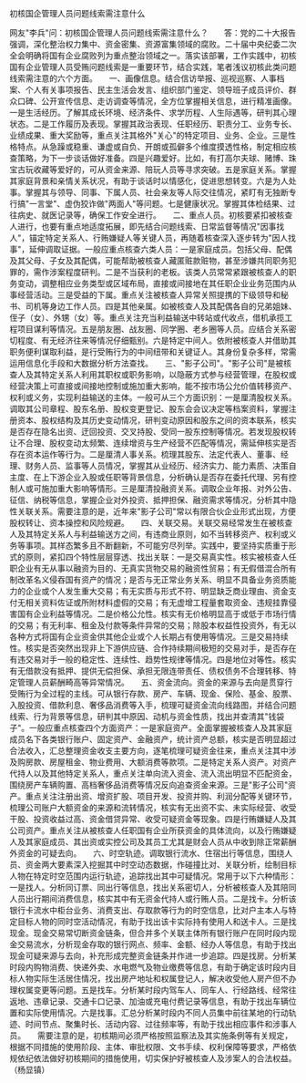 初核国企管理人员问题线索需注意什么

网友"李兵"问：初核国企管理人员问题线索需注意什么？　　答：党的二十大报告强调，深化整治权力集中、资金密集、资源富集领域的腐败。二十届中央纪委二次全会明确将国有企业腐败列为重点整治领域之一。落实该部署，工作实践中，初核国有企业管理人员受贿问题线索是一重要环节，结合实践，笔者浅议初核此类问题线索需注意的六个方面。　　一、画像信息。结合信访举报、巡视巡察、人事档案、个人有关事项报告、民主生活会发言、组织部门鉴定、领导班子成员评价、群众口碑、公开宣传信息、走访调查等情况，全方位掌握相关信息，进行精准画像。一是生活经历。了解其成长环境、经济条件、求学历程、人生际遇等，研判其心理状态。二是工作履历及表现。掌握其政治表现、任职经历、职责分工、业务专长、业绩成果、重大奖励等，重点关注其格外"关心"的特定项目、业务、企业。三是性格特点。从急躁或稳重、谦虚或自负、开朗或孤僻多个维度摸透性格，制定相应核查策略，为下一步谈话做好准备。四是兴趣爱好。比如，有打高尔夫球、赌博、珠宝古玩收藏等爱好的，可从资金来源、陪玩人员等寻求突破。五是家庭关系。掌握其家庭背景和亲情关系状况，有助于谈话时以情感化，促进思想转变。六是为人处事。掌握其与领导、同事、下属人员、社会亲友等人际交往情况，紧盯有无独断专行搞"一言堂"、虚伪狡诈做"两面人"等问题。七是健康状况。掌握其体检结果、过往病史、就医记录等，确保工作安全进行。　　二、重点人员。初核要紧扣被核查人进行，也要有重点地适度拓展，即先结合问题线索、日常监督等情况"因事找人"，锚定特定关系人、行贿嫌疑人等关键人员，再随着核查深入逐步转为"因人找事"，延伸调取证据。一般应重点核查六类人员：一是家庭成员。包括父母、配偶及其父母、子女及其配偶，可能帮助被核查人藏匿赃款赃物，甚至涉嫌共同职务犯罪的，需作涉案程度研判。二是不当获利的老板。该类人员常常紧跟被核查人的职务变动，调整相应业务类型或区域布局，直接或间接地在其任职企业业务范围内从事经营活动。三是受益的下属。重点关注被核查人异常关照提携的下级领导和秘书、司机等身边工作人员。四是其他亲属。如被核查人及其配偶各自的兄弟姐妹、侄子（女）、外甥（女）等。重点关注充当利益输送中转站或代收点，借机承揽工程项目谋利等情况。五是朋友圈、战友圈、同学圈、老乡圈等人员。应结合关系密切程度、有无经济往来等情况仔细甄别。六是特定中间人。依附被核查人并借助其职务便利谋取利益，是行受贿行为的中间纽带和关键证人。其身份复杂多样，常需运用信息化手段和大数据分析方法查找。　　三、"影子公司"。"影子公司"是被核查人及其特定关系人利用其职权或职务影响，以隐蔽方式参与经营管理，在股权或经营决策上可直接或间接地控制或施加重大影响，能不按市场公允价值转移资产、权利或义务，实现利益输送的主体。一般可从三个方面识别：一是厘清股权关系。调取其公司章程、股东名册、股权变更登记、股东会会议决定等档案资料，掌握注册资本、股权结构及其历史变动情况，研判变动原因和股东之间的资本联系，核实是否存在隐名出资、迂回投资、交叉持股、受同一股东控制等情况。若发现股权转让不合理、股权变动太频繁、连续增资与生产经营不匹配等情况，需延伸核实是否存在资本运作等行为。二是厘清人事关系。梳理其股东、法定代表人、董事、经理、财务人员、监事等人员情况，掌握其从业经历、经济实力、能力素质、决策自主度、在上下游企业入股或任职等背景信息，分析确认是否存在委托代理、另有控制人或可施加重大影响等情形。三是厘清投融资关系。调取企业年报、对外公告、征信、纳税等信息，掌握企业对外投资、抵押担保、融资需求等情况，分析其中隐性关联关系。需要注意的是，近年来"影子公司"常以有限合伙企业形式出现，方便股权转让、资本操控和风险规避。　　四、关联交易。关联交易经常发生在被核查人及其特定关系人与利益输送方之间，有违商业原则，如不当转移资产、权利或义务等事项。其样态繁多且不断翻新，不可能穷尽列举。实践中，要坚持实质重于形式的原则，紧扣四个特性层层穿透、找出关联：一是交易真实性。核实被核查人任职企业有无从事以融资为目的、无真实货物交易的融资性贸易；有无假借混合所有制改革名义侵吞国有资产的情况；是否与无正常业务关系、明显不具备业务资质能力的企业或个人发生重大交易；有无实质与形式不符、明显缺乏商业理由、资金支付无相关资料佐证或所附材料虚假的交易；有无虚增工程量套取资金、违规挂靠侵害国有企业利益等情况。二是价格公允性。核实有无价格明显高于或低于市场行情的交易；有无利率、租金及付款等条件异常的交易；除股本权益性投资外，有无以各种方式将国有企业资金供其他企业或个人长期占有使用等情况。三是交易持续性。核实是否突然出现非上下游供应链、合作持续期间极短的交易对手，是否存在有违交易对手一般的稳定性、连续性、趋势性规律等情况。四是地位对等性。核实有无借款没有抵押、提供无偿担保、承担无限连带责任、债权债务不合理转移、特定管理人员薪酬畸高等异常情况。　　五、资金流向。资金的来源与去向是贯穿行受贿行为全过程的主线。可从银行存款、房产、车辆、现金、保险、基金、股票、入股投资、借款利息、奢侈品消费等入手，梳理可疑资金流向线路图，并结合问题线索、行为背景等信息，研判其中原因、动机与资金性质，找出并查清其"钱袋子"。一般应重点核查四个方面资产：一是家庭资产。全面掌握被核查人及其家庭成员名下各类银行账户、固定资产、金融资产，统计资产总额，核实是否明显超过合法收入，汇总整理资金收支主要方向，逐笔梳理可疑资金往来，重点关注其中涉及购房款、房屋租金、物业费用、大额消费等款项。二是特定关系人资产。对资产代持人以及其他特定关系人，重点关注单向流入资金、流入流出明显不匹配资金，围绕房产车辆购置、高档奢侈品消费等情况反向追查资金来源。三是"影子公司"资产。重点关注注册出资、增资扩股、项目开发、投资并购、利润分配等关键环节，梳理公司账户大额资金的来源和流转情况，核实有无出资不实、未实际经营、收受干股、投资收益过高、资金借贷异常、收受可疑资金等现象。四是行贿嫌疑人及其公司资产。重点关注从被核查人任职国有企业所获资金的具体流向，以及行贿嫌疑人及其家庭成员、其出资或实控公司及其员工尤其是财会人员从中收到除正常薪酬外资金的可疑去向。　　六、时空轨迹。调取银行流水、住宿出行等信息，围绕人员、资金两大要素深入挖掘其中时空动态数据，作碰撞比对、关联分析，绘制目标人物在特定时空范围内运行轨迹，追踪找出其中可疑情况。常用于以下六种情形：一是找人。分析同订票、同出行等信息，找出关系密切人，分析被核查人及其陪同人员出行期间消费信息，核实其中有无资金代持人或行贿人员。二是找卡。分析该银行卡流水中柜台业务、消费支出、存取款等行为的时空信息，比对户主本人与特定目标人物的同时空活动情况，有助于找出该卡实际持有使用人和送卡人。三是找现金。现金交易常切断资金链条，但合并多个关联主体所有银行账户在同时段内现金交易流水，分析现金存取的银行网点、频率、金额、经办人等信息，有助于找出现金可疑来源与去向，补充形成完整资金链条并作进一步追踪。四是找房。分析某时段内购物消费、快递外卖、水电燃气及物业缴费等信息，有助于确定该时段内目标人物实际生活居住情况，找出房产地址和权属登记人，解决收受他人房产但不办理权属变更等问题。五是找车。分析某时段内驾车人、同车人、行经路线、经常往返地、违章记录、交通卡口记录、加油或充电付费记录等信息，有助于找出车辆位置和实际使用情况。六是找事。汇总分析某时段内不同人员集中前往某地的行动轨迹、时间节点、聚集时长、活动内容、过往频率等，有助于找出相应事件和涉事人员。　　需要注意的是，初核期间必须严格按照监察法及其实施条例等有关规定，根据不同措施的使用阶段、主体、审批权限、文书手续、权利保障等要求，严格依规依纪依法做好初核期间的措施使用，切实保护好被核查人及涉案人的合法权益。（杨显镇）
